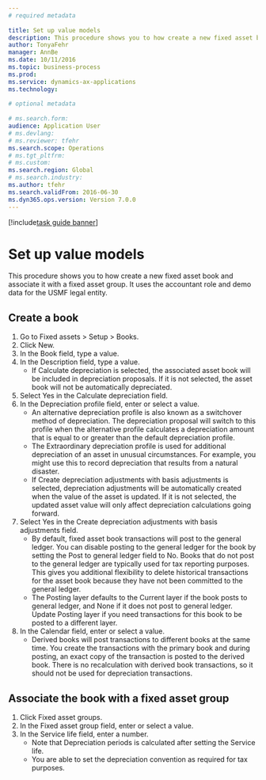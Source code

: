 ```yaml
--- 
# required metadata 
 
title: Set up value models
description: This procedure shows you to how create a new fixed asset book and associate it with a fixed asset group. 
author: TonyaFehr 
manager: AnnBe 
ms.date: 10/11/2016
ms.topic: business-process 
ms.prod:  
ms.service: dynamics-ax-applications 
ms.technology:  
 
# optional metadata 
 
# ms.search.form:   
audience: Application User 
# ms.devlang:  
# ms.reviewer: tfehr 
ms.search.scope: Operations 
# ms.tgt_pltfrm:  
# ms.custom:  
ms.search.region: Global
# ms.search.industry: 
ms.author: tfehr 
ms.search.validFrom: 2016-06-30 
ms.dyn365.ops.version: Version 7.0.0 
---
```


[!include[task guide banner](../../includes/task-guide-banner.md)]

# Set up value models

This procedure shows you to how create a new fixed asset book and associate it with a fixed asset group. It uses the accountant role and demo data for the USMF legal entity.


## Create a book
1. Go to Fixed assets > Setup > Books.
2. Click New.
3. In the Book field, type a value.
4. In the Description field, type a value.
    * If Calculate depreciation is selected, the associated asset book will be included in depreciation proposals. If it is not selected, the asset book will not be automatically depreciated.  
5. Select Yes in the Calculate depreciation field.
6. In the Depreciation profile field, enter or select a value.
    * An alternative depreciation profile is also known as a switchover method of depreciation. The depreciation proposal will switch to this profile when the alternative profile calculates a depreciation amount that is equal to or greater than the default depreciation profile.  
    * The Extraordinary depreciation profile is used for additional depreciation of an asset in unusual circumstances. For example, you might use this to record depreciation that results from a natural disaster.  
    * If Create depreciation adjustments with basis adjustments is selected, depreciation adjustments will be automatically created when the value of the asset is updated. If it is not selected, the updated asset value will only affect depreciation calculations going forward.  
7. Select Yes in the Create depreciation adjustments with basis adjustments field.
    * By default, fixed asset book transactions will post to the general ledger. You can disable posting to the general ledger for the book by setting the Post to general ledger field to No. Books that do not post to the general ledger are typically used for tax reporting purposes. This gives you additional flexibility to delete historical transactions for the asset book because they have not been committed to the general ledger.  
    * The Posting layer defaults to the Current layer if the book posts to general ledger, and None if it does not post to general ledger. Update Posting layer if you need transactions for this book to be posted to a different layer.  
8. In the Calendar field, enter or select a value.
    * Derived books will post transactions to different books at the same time. You create the transactions with the primary book and during posting, an exact copy of the transaction is posted to the derived book. There is no recalculation with derived book transactions, so it should not be used for depreciation transactions.  

## Associate the book with a fixed asset group
1. Click Fixed asset groups.
2. In the Fixed asset group field, enter or select a value.
3. In the Service life field, enter a number.
    * Note that Depreciation periods is calculated after setting the Service life.  
    * You are able to set the depreciation convention as required for tax purposes.  

